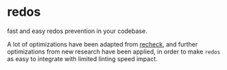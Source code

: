 # redos

fast and easy redos prevention in your codebase.

A lot of optimizations have been adapted from [recheck](https://github.com/makenowjust-labs/recheck),
and further optimizations from new research have been applied, in order to make `redos` as easy to integrate with limited linting speed impact.
